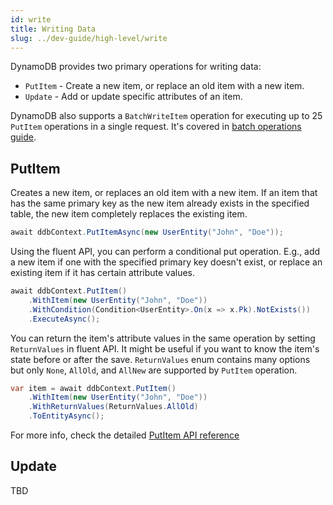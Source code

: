 ```yaml
---
id: write
title: Writing Data
slug: ../dev-guide/high-level/write
---
```


DynamoDB provides two primary operations for writing data:

* `PutItem` - Create a new item, or replace an old item with a new item.
* `Update` - Add or update specific attributes of an item.

DynamoDB also supports a `BatchWriteItem` operation for executing up to 25 `PutItem` operations in a single request.
It's covered in [batch operations guide](batch.md).

## PutItem

Creates a new item, or replaces an old item with a new item.
If an item that has the same primary key as the new item already exists in the specified table, the new item completely replaces the existing item.

```csharp
await ddbContext.PutItemAsync(new UserEntity("John", "Doe"));
```

Using the fluent API, you can perform a conditional put operation.
E.g., add a new item if one with the specified primary key doesn't exist, or replace an existing item if it has certain attribute values.

```csharp
await ddbContext.PutItem()
    .WithItem(new UserEntity("John", "Doe"))
    .WithCondition(Condition<UserEntity>.On(x => x.Pk).NotExists())
    .ExecuteAsync();
```

You can return the item's attribute values in the same operation by setting `ReturnValues` in fluent API.
It might be useful if you want to know the item's state before or after the save.
`ReturnValues` enum contains many options but only `None`, `AllOld`, and `AllNew` are supported by `PutItem` operation.

```csharp
var item = await ddbContext.PutItem()
    .WithItem(new UserEntity("John", "Doe"))
    .WithReturnValues(ReturnValues.AllOld)
    .ToEntityAsync();
```

For more info, check the detailed [PutItem API reference](../../api_reference/put-item.md)

## Update

TBD
